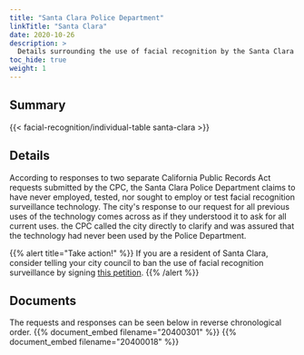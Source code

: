 ```yaml
---
title: "Santa Clara Police Department"
linkTitle: "Santa Clara"
date: 2020-10-26
description: >
  Details surrounding the use of facial recognition by the Santa Clara Police Department.
toc_hide: true
weight: 1
---
```


## Summary
{{< facial-recognition/individual-table santa-clara >}}

## Details
According to responses to two separate California Public Records Act requests submitted by the CPC, the Santa Clara Police Department claims to have never employed, tested, nor sought to employ or test facial recognition surveillance technology. The city's response to our request for all previous uses of the technology comes across as if they understood it to ask for all current uses. the CPC called the city directly to clarify and was assured that the technology had never been used by the Police Department.

{{% alert title="Take action!" %}}
If you are a resident of Santa Clara, consider telling your city council to ban the use of facial recognition surveillance by signing [this petition](https://act.eff.org/action/about-face/santa-clara-ca).
{{% /alert %}}

## Documents
The requests and responses can be seen below in reverse chronological order.
{{% document_embed filename="20400301" %}}
{{% document_embed filename="20400018" %}}
